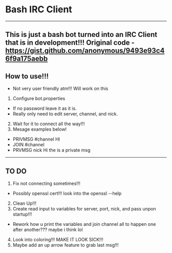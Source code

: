 # Bash IRC Client
--------------------------------------
  This is just a bash bot turned into an IRC Client that is in development!!!
  Original code - https://gist.github.com/anonymous/9493e93c46f9a175aebb
--------------------------------------
## How to use!!!
  - Not very user friendly atm!!! Will work on this
1. Configure bot.properties
  - If no password leave it as it is.
  - Really only need to edit server, channel, and nick.
2. Wait for it to connect all the way!!!
3. Mesage examples below!
  - PRIVMSG #channel HI
  - JOIN #channel
  - PRVMSG nick Hi the is a private msg
--------------------------------------
## TO DO
1. Fix not connecting sometimes!!!
  - Possibly openssl cert!!! look into the openssl --help
2. Clean Up!!!
3. Create read input to variables for server, port, nick, and pass unpon startup!!!
  - Rework how u print the variables and join channel all to happen one after another??? maybe i think lol
4. Look into coloring!!! MAKE IT LOOK SICK!!!
5. Maybe add an up arrow feature to grab last msg!!!

